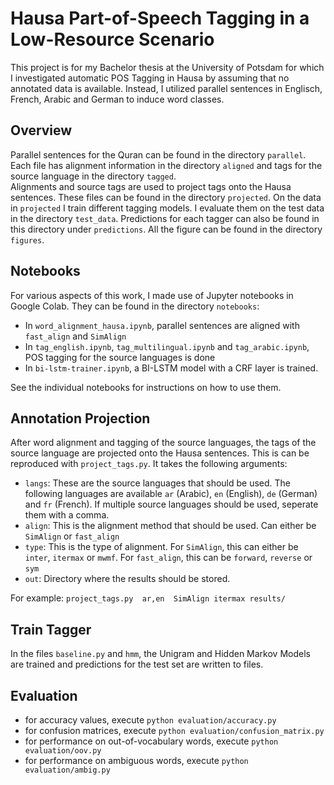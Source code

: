 # Hausa Part-of-Speech Tagging in a Low-Resource Scenario
This project is for my Bachelor thesis at the University of Potsdam for which I investigated automatic POS Tagging in Hausa by assuming that no annotated data is available. Instead, I utilized parallel sentences in Englisch, French, Arabic and German to induce word classes.

## Overview
Parallel sentences for the Quran can be found in the directory `parallel`. Each file has alignment information in the directory `aligned` and tags for the source language in the directory `tagged`.<br>
Alignments and source tags are used to project tags onto the Hausa sentences. These files can be found in the directory `projected`. On the data in `projected` I train different tagging models. 
I evaluate them on the test data in the directory `test_data`. Predictions for each tagger can also be found in this directory under `predictions`.
All the figure can be found in the directory `figures`.

## Notebooks
For various aspects of this work, I made use of Jupyter notebooks in Google Colab. They can be found in the directory `notebooks`:
+ In `word_alignment_hausa.ipynb`, parallel sentences are aligned with `fast_align` and `SimAlign`
+ In `tag_english.ipynb`, `tag_multilingual.ipynb` and `tag_arabic.ipynb`, POS tagging for the source languages is done
+ In `bi-lstm-trainer.ipynb`, a BI-LSTM model with a CRF layer is trained.

See the individual notebooks for instructions on how to use them.

## Annotation Projection
After word alignment and tagging of the source languages, the tags of the source language are projected onto the Hausa sentences. 
This is can be reproduced with `project_tags.py`. It takes the following arguments:
+ `langs`: These are the source languages that should be used. The following languages are available `ar` (Arabic), `en` (English), `de` (German) and `fr` (French). If multiple source languages should be used, seperate them with a comma. 
+ `align`: This is the alignment method that should be used. Can either be `SimAlign` or `fast_align`
+ `type`: This is the type of alignment. For `SimAlign`, this can either be `inter`, `itermax` or `mwmf`. For `fast_align`, this can be `forward`, `reverse` or `sym`
+ `out`: Directory where the results should be stored.

For example:
`project_tags.py  ar,en  SimAlign itermax results/`

## Train Tagger
In the files `baseline.py` and `hmm`, the Unigram and Hidden Markov Models are trained and predictions for the test set are written to files. 

## Evaluation
+ for accuracy values, execute `python evaluation/accuracy.py`
+ for confusion matrices, execute `python evaluation/confusion_matrix.py`
+ for performance on out-of-vocabulary words, execute `python evaluation/oov.py`
+ for performance on ambiguous words, execute `python evaluation/ambig.py`
